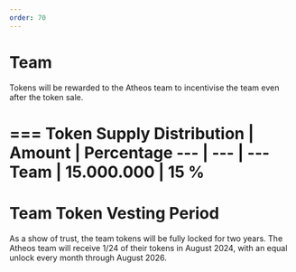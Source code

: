 ```yaml
---
order: 70
---
```


# Team

Tokens will be rewarded to the Atheos team to incentivise the team even after the token sale.

=== Token Supply
Distribution       | Amount       | Percentage
---                | ---          | ---
Team               | 15.000.000   | 15 %
===

# Team Token Vesting Period
As a show of trust, the team tokens will be fully locked for two years.
The Atheos team will receive 1/24 of their tokens in August 2024, with an equal unlock every month through August 2026.
